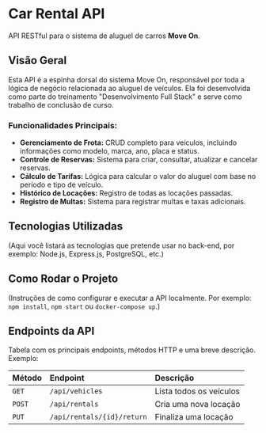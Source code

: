 # Car Rental API

API RESTful para o sistema de aluguel de carros **Move On**.

## Visão Geral

Esta API é a espinha dorsal do sistema Move On, responsável por toda a lógica de negócio relacionada ao aluguel de veículos. Ela foi desenvolvida como parte do treinamento "Desenvolvimento Full Stack" e serve como trabalho de conclusão de curso.

### Funcionalidades Principais:

* **Gerenciamento de Frota:** CRUD completo para veículos, incluindo informações como modelo, marca, ano, placa e status.
* **Controle de Reservas:** Sistema para criar, consultar, atualizar e cancelar reservas.
* **Cálculo de Tarifas:** Lógica para calcular o valor do aluguel com base no período e tipo de veículo.
* **Histórico de Locações:** Registro de todas as locações passadas.
* **Registro de Multas:** Sistema para registrar multas e taxas adicionais.

## Tecnologias Utilizadas

(Aqui você listará as tecnologias que pretende usar no back-end, por exemplo: Node.js, Express.js, PostgreSQL, etc.)

## Como Rodar o Projeto

(Instruções de como configurar e executar a API localmente. Por exemplo: `npm install`, `npm start` ou `docker-compose up`.)

## Endpoints da API

Tabela com os principais endpoints, métodos HTTP e uma breve descrição. 
Exemplo:

| Método | Endpoint                | Descrição                      |
| :----- | :---------------------- | :----------------------------- |
| `GET`  | `/api/vehicles`         | Lista todos os veículos       |
| `POST` | `/api/rentals`          | Cria uma nova locação          |
| `PUT`  | `/api/rentals/{id}/return` | Finaliza uma locação         |
